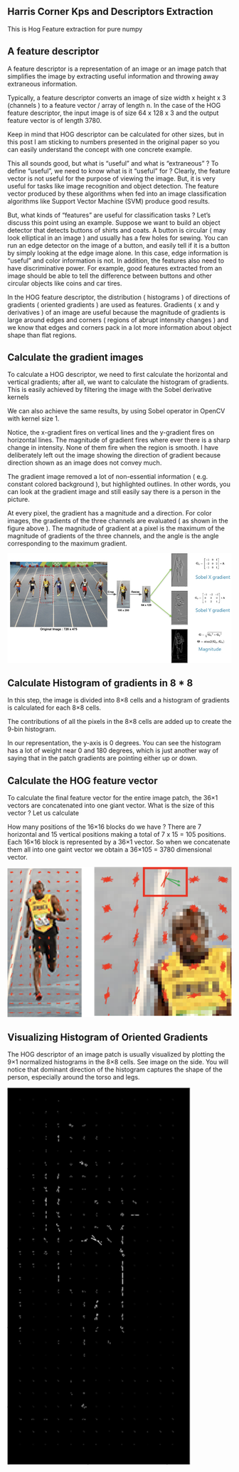 ## Harris Corner Kps and Descriptors Extraction

This is Hog Feature extraction for pure numpy

## A feature descriptor

A feature descriptor is a representation of an image or an image patch that simplifies the image by extracting useful information and throwing away extraneous information.

Typically, a feature descriptor converts an image of size width x height x 3 (channels ) to a feature vector / array of length n. In the case of the HOG feature descriptor, the input image is of size 64 x 128 x 3 and the output feature vector is of length 3780.

Keep in mind that HOG descriptor can be calculated for other sizes, but in this post I am sticking to numbers presented in the original paper so you can easily understand the concept with one concrete example.

This all sounds good, but what is “useful” and what is “extraneous” ? To define “useful”, we need to know what is it “useful” for ? Clearly, the feature vector is not useful for the purpose of viewing the image. But, it is very useful for tasks like image recognition and object detection. The feature vector produced by these algorithms when fed into an image classification algorithms like Support Vector Machine (SVM) produce good results.

But, what kinds of “features” are useful for classification tasks ? Let’s discuss this point using an example. Suppose we want to build an object detector that detects buttons of shirts and coats. A button is circular ( may look elliptical in an image ) and usually has a few holes for sewing. You can run an edge detector on the image of a button, and easily tell if it is a button by simply looking at the edge image alone. In this case, edge information is “useful” and color information is not. In addition, the features also need to have discriminative power. For example, good features extracted from an image should be able to tell the difference between buttons and other circular objects like coins and car tires.

In the HOG feature descriptor, the distribution ( histograms ) of directions of gradients ( oriented gradients ) are used as features. Gradients ( x and y derivatives ) of an image are useful because the magnitude of gradients is large around edges and corners ( regions of abrupt intensity changes ) and we know that edges and corners pack in a lot more information about object shape than flat regions.

## Calculate the gradient images

To calculate a HOG descriptor, we need to first calculate the horizontal and vertical gradients; after all, we want to calculate the histogram of gradients. This is easily achieved by filtering the image with the Sobel derivative kernels

We can also achieve the same results, by using Sobel operator in OpenCV with kernel size 1.

Notice, the x-gradient fires on vertical lines and the y-gradient fires on horizontal lines. The magnitude of gradient fires where ever there is a sharp change in intensity. None of them fire when the region is smooth. I have deliberately left out the image showing the direction of gradient because direction shown as an image does not convey much.

The gradient image removed a lot of non-essential information ( e.g. constant colored background ), but highlighted outlines. In other words, you can look at the gradient image and still easily say there is a person in the picture.

At every pixel, the gradient has a magnitude and a direction. For color images, the gradients of the three channels are evaluated ( as shown in the figure above ). The magnitude of gradient at a pixel is the maximum of the magnitude of gradients of the three channels, and the angle is the angle corresponding to the maximum gradient.


![Pic](images/Extraction1.jpg)

## Calculate Histogram of gradients in 8 * 8

In this step, the image is divided into 8×8 cells and a histogram of gradients is calculated for each 8×8 cells.

The contributions of all the pixels in the 8×8 cells are added up to create the 9-bin histogram.

In our representation, the y-axis is 0 degrees. You can see the histogram has a lot of weight near 0 and 180 degrees, which is just another way of saying that in the patch gradients are pointing either up or down.

## Calculate the HOG feature vector

To calculate the final feature vector for the entire image patch, the 36×1 vectors are concatenated into one giant vector. What is the size of this vector ? Let us calculate

How many positions of the 16×16 blocks do we have ? There are 7 horizontal and 15 vertical positions making a total of 7 x 15 = 105 positions.
Each 16×16 block is represented by a 36×1 vector. So when we concatenate them all into one gaint vector we obtain a 36×105 = 3780 dimensional vector.

![Pic](images/Extraction2.png)

## Visualizing Histogram of Oriented Gradients

The HOG descriptor of an image patch is usually visualized by plotting the 9×1 normalized histograms in the 8×8 cells. See image on the side. You will notice that dominant direction of the histogram captures the shape of the person, especially around the torso and legs.

![Pic](images/TestResults.png)
